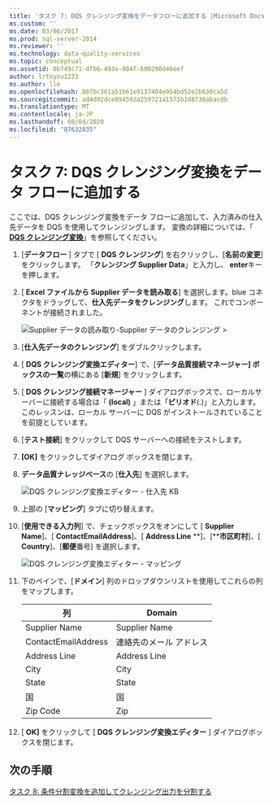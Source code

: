 ```yaml
---
title: 'タスク 7: DQS クレンジング変換をデータフローに追加する |Microsoft Docs'
ms.custom: ''
ms.date: 03/06/2017
ms.prod: sql-server-2014
ms.reviewer: ''
ms.technology: data-quality-services
ms.topic: conceptual
ms.assetid: 0b749c71-dfb6-493a-804f-600290d46eef
author: lrtoyou1223
ms.author: lle
ms.openlocfilehash: 887bc361a51b61e9137404e054bd52e2b630ca5d
ms.sourcegitcommit: ad4d92dce894592a259721a1571b1d8736abacdb
ms.translationtype: MT
ms.contentlocale: ja-JP
ms.lasthandoff: 08/04/2020
ms.locfileid: "87632835"
---
```

# <a name="task-7-adding-dqs-cleansing-transform-to-the-data-flow"></a>タスク 7: DQS クレンジング変換をデータ フローに追加する
  ここでは、DQS クレンジング変換をデータ フローに追加して、入力済みの仕入先データを DQS を使用してクレンジングします。 変換の詳細については、「 **[DQS クレンジング変換](https://msdn.microsoft.com/library/ee677619.aspx)**」を参照してください。  
  
1.  [**データフロー** ] タブで [ **DQS クレンジング**] を右クリックし、[**名前の変更**] をクリックします。 「**クレンジング Supplier Data**」と入力し、 **enter**キーを押します。  
  
2.  [ **Excel ファイルから Supplier データを読み取る**] を選択します。blue コネクタをドラッグして、**仕入先データをクレンジング**します。 これでコンポーネントが接続されました。  
  
     ![Supplier データの読み取り-Supplier データのクレンジング >](../../2014/tutorials/media/et-addingdqscleansingtransformtothedataflow-01.jpg "仕入先データの読み取り -> 仕入先データのクレンジング")  
  
3.  [**仕入先データのクレンジング**] をダブルクリックします。  
  
4.  [ **DQS クレンジング変換エディター**] で、[**データ品質接続マネージャー] ボックスの一覧**の横にある [**新規**] をクリックします。  
  
5.  [ **DQS クレンジング接続マネージャー** ] ダイアログボックスで、ローカルサーバーに接続する場合は「 **(local)** 」または「**ピリオド**(.)」と入力します。 このレッスンは、ローカル サーバーに DQS がインストールされていることを前提としています。  
  
6.  [**テスト接続**] をクリックして DQS サーバーへの接続をテストします。  
  
7.  **[OK]** をクリックしてダイアログ ボックスを閉じます。  
  
8.  **データ品質ナレッジベース**の [**仕入先**] を選択します。  
  
     ![DQS クレンジング変換エディター - 仕入先 KB](../../2014/tutorials/media/et-addingdqscleansingtransformtothedataflow-02.jpg "DQS クレンジング変換エディター - 仕入先 KB")  
  
9. 上部の [**マッピング**] タブに切り替えます。  
  
10. [**使用できる入力列**] で、チェックボックスをオンにして [ **Supplier Name**]、[ **ContactEmailAddress**]、[ **Address Line** **]、[****市区町村**]、[ **Country**]、[**郵便**番号] を選択します。  
  
     ![DQS クレンジング変換エディター - マッピング](../../2014/tutorials/media/et-addingdqscleansingtransformtothedataflow-03.jpg "DQS クレンジング変換エディター - マッピング")  
  
11. 下のペインで、[**ドメイン**] 列のドロップダウンリストを使用してこれらの列をマップします。  
  
    |列|Domain|  
    |------------|------------|  
    |Supplier Name|Supplier Name|  
    |ContactEmailAddress|連絡先のメール アドレス|  
    |Address Line|Address Line|  
    |City|City|  
    |State|State|  
    |国|国|  
    |Zip Code|Zip|  
  
12. [ **OK]** をクリックして [ **DQS クレンジング変換エディター** ] ダイアログボックスを閉じます。  
  
## <a name="next-step"></a>次の手順  
 [タスク 8: 条件分割変換を追加してクレンジング出力を分割する](../../2014/tutorials/task-8-adding-conditional-split-transform-to-split-cleansing-output.md)  
  
  
